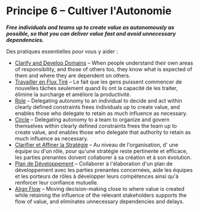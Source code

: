 [:menu-title]: # "Cultiver l'Autonomie"

# Principe 6 – Cultiver l'Autonomie

**_Free individuals and teams up to create value as autonomously as possible, so that you can deliver value fast and avoid unnecessary dependencies._**

Des pratiques essentielles pour vous y aider :

- [Clarify and Develop Domains](section:clarify-and-develop-domains) – When people understand their own areas of responsibility, and those of others too, they know what is expected of them and where they are dependent on others.
- [Travailler en Flux Tiré](section:pull-system-for-work) – Le fait que les gens puissent commencer de nouvelles tâches seulement quand ils ont la capacité de les traiter, élimine la surcharge et améliore la productivité.
- [Role](section:role) – Delegating autonomy to an individual to decide and act within clearly defined constraints frees individuals up to create value, and enables those who delegate to retain as much influence as necessary.
- [Circle](section:circle) – Delegating autonomy to a team to organize and govern themselves within clearly defined constraints frees the team up to create value, and enables those who delegate that authority to retain as much influence as necessary.
- [Clarifier et Affiner la Stratégie](section-clarify-and-develop-strategy) –  Au niveau de l'organisation, d' une équipe ou d'un rôle, pour qu'une stratégie reste pertinente et efficace, les parties prenantes doivent collaborer à sa création et à son évolution.
- [Plan de Développement](section:development-plan) – Collaborer à l'élaboration d'un plan de développement avec les parties prenantes concernées, aide les équipes et les porteurs de rôles à développer leurs compétences ainsi qu'à renforcer leur confiance mutuelle.
- [Align Flow](section:align-flow) – Moving decision-making close to where value is created while retaining the influence of the relevant stakeholders supports the flow of value, and eliminates unnecessary dependencies and delays.
